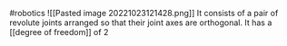 #robotics 
![[Pasted image 20221023121428.png]]
It consists of a pair of revolute joints arranged so that their joint axes are orthogonal. It has a [[degree of freedom]] of 2
